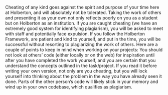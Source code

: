 Cheating of any kind goes against the spirit and purpose of your time here at Holberton, and will absolutely not be tolerated. Taking the work of others and presenting it as your own not only reflects poorly on you as a student but on Holberton as an institution. If you are caught cheating (we have an extremely good system for identifying plagiarism), you will be asked to meet with staff and potentially face expulsion.
If you follow the Holberton Framework, are patient and kind to yourself, and put in the time, you will be successful without resorting to plagiarizing the work of others. Here are a couple of points to keep in mind when working on your projects:
You should not look at others’ code (either locally or on the web) for inspiration until after you have completed the work yourself, and you are certain that you understand the concepts outlined in the task/project. 
If you read it before writing your own version, not only are you cheating, but you will lock yourself into thinking about the problem in the way you have already seen it done. Parts of the other person’s code will likely stick in your memory and wind up in your own codebase, which qualifies as plagiarism.